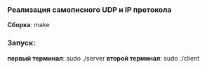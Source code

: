 ### Реализация самописного UDP и IP протокола

**Сборка**: make

### Запуск: 
**первый терминал**: sudo ./server
**второй терминал**: sudo ./client